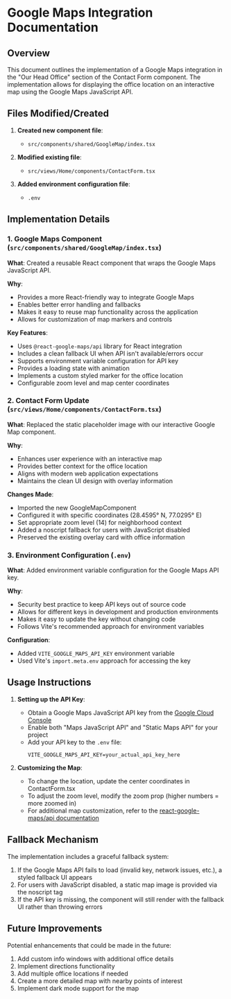 # Google Maps Integration Documentation

## Overview

This document outlines the implementation of a Google Maps integration in the "Our Head Office" section of the Contact Form component. The implementation allows for displaying the office location on an interactive map using the Google Maps JavaScript API.

## Files Modified/Created

1. **Created new component file**:
   - `src/components/shared/GoogleMap/index.tsx`

2. **Modified existing file**:
   - `src/views/Home/components/ContactForm.tsx`

3. **Added environment configuration file**:
   - `.env`

## Implementation Details

### 1. Google Maps Component (`src/components/shared/GoogleMap/index.tsx`)

**What**: Created a reusable React component that wraps the Google Maps JavaScript API.

**Why**:
- Provides a more React-friendly way to integrate Google Maps
- Enables better error handling and fallbacks
- Makes it easy to reuse map functionality across the application
- Allows for customization of map markers and controls

**Key Features**:
- Uses `@react-google-maps/api` library for React integration
- Includes a clean fallback UI when API isn't available/errors occur
- Supports environment variable configuration for API key
- Provides a loading state with animation
- Implements a custom styled marker for the office location
- Configurable zoom level and map center coordinates

### 2. Contact Form Update (`src/views/Home/components/ContactForm.tsx`)

**What**: Replaced the static placeholder image with our interactive Google Map component.

**Why**:
- Enhances user experience with an interactive map
- Provides better context for the office location
- Aligns with modern web application expectations
- Maintains the clean UI design with overlay information

**Changes Made**:
- Imported the new GoogleMapComponent
- Configured it with specific coordinates (28.4595° N, 77.0295° E)
- Set appropriate zoom level (14) for neighborhood context
- Added a noscript fallback for users with JavaScript disabled
- Preserved the existing overlay card with office information

### 3. Environment Configuration (`.env`)

**What**: Added environment variable configuration for the Google Maps API key.

**Why**:
- Security best practice to keep API keys out of source code
- Allows for different keys in development and production environments
- Makes it easy to update the key without changing code
- Follows Vite's recommended approach for environment variables

**Configuration**:
- Added `VITE_GOOGLE_MAPS_API_KEY` environment variable
- Used Vite's `import.meta.env` approach for accessing the key

## Usage Instructions

1. **Setting up the API Key**:
   - Obtain a Google Maps JavaScript API key from the [Google Cloud Console](https://console.cloud.google.com/)
   - Enable both "Maps JavaScript API" and "Static Maps API" for your project
   - Add your API key to the `.env` file:
     ```
     VITE_GOOGLE_MAPS_API_KEY=your_actual_api_key_here
     ```

2. **Customizing the Map**:
   - To change the location, update the center coordinates in ContactForm.tsx
   - To adjust the zoom level, modify the zoom prop (higher numbers = more zoomed in)
   - For additional map customization, refer to the [react-google-maps/api documentation](https://react-google-maps-api-docs.netlify.app/)

## Fallback Mechanism

The implementation includes a graceful fallback system:

1. If the Google Maps API fails to load (invalid key, network issues, etc.), a styled fallback UI appears
2. For users with JavaScript disabled, a static map image is provided via the noscript tag
3. If the API key is missing, the component will still render with the fallback UI rather than throwing errors

## Future Improvements

Potential enhancements that could be made in the future:

1. Add custom info windows with additional office details
2. Implement directions functionality
3. Add multiple office locations if needed
4. Create a more detailed map with nearby points of interest
5. Implement dark mode support for the map